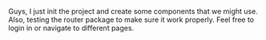 Guys, I just init the project and create some components that we might use.
Also, testing the router package to make sure it work properly.
Feel free to login in or navigate to different pages.

